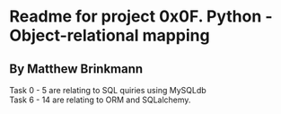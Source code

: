 # Readme for project 0x0F. Python - Object-relational mapping
## By Matthew Brinkmann
Task 0 - 5 are relating to SQL quiries using MySQLdb    
Task 6 - 14 are relating to ORM and SQLalchemy.